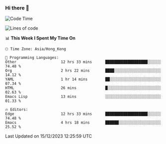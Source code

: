 ### Hi there 👋

<!--
**nicehiro/nicehiro** is a ✨ _special_ ✨ repository because its `README.md` (this file) appears on your GitHub profile.

Here are some ideas to get you started:

- 🔭 I’m currently working on ...
- 🌱 I’m currently learning ...
- 👯 I’m looking to collaborate on ...
- 🤔 I’m looking for help with ...
- 💬 Ask me about ...
- 📫 How to reach me: ...
- 😄 Pronouns: ...
- ⚡ Fun fact: ...
-->

<!--START_SECTION:waka-->
![Code Time](http://img.shields.io/badge/Code%20Time-153%20hrs%2048%20mins-blue)

![Lines of code](https://img.shields.io/badge/From%20Hello%20World%20I%27ve%20Written-2.6%20million%20lines%20of%20code-blue)

📊 **This Week I Spent My Time On** 

```text
🕑︎ Time Zone: Asia/Hong_Kong

💬 Programming Languages: 
Other                    12 hrs 33 mins      ███████████████████░░░░░░   74.48 % 
Org                      2 hrs 22 mins       ████░░░░░░░░░░░░░░░░░░░░░   14.12 % 
YAML                     1 hr 14 mins        ██░░░░░░░░░░░░░░░░░░░░░░░   07.34 % 
HTML                     26 mins             █░░░░░░░░░░░░░░░░░░░░░░░░   02.63 % 
Emacs Lisp               13 mins             ░░░░░░░░░░░░░░░░░░░░░░░░░   01.33 % 

🔥 Editors: 
Edge                     12 hrs 33 mins      ███████████████████░░░░░░   74.48 % 
Emacs                    4 hrs 18 mins       ██████░░░░░░░░░░░░░░░░░░░   25.52 % 
```


 Last Updated on 15/12/2023 12:25:59 UTC
<!--END_SECTION:waka-->
